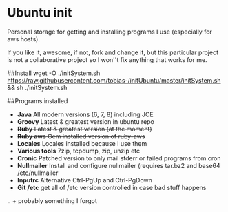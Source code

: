 # Ubuntu init

Personal storage for getting and installing programs I use (especially for
aws hosts).

If you like it, awesome, if not, fork and change it, but this
particular project is not a collaborative project so I won''t fix anything
that works for me.

##Install
wget -O ./initSystem.sh https://raw.githubusercontent.com/tobias-/initUbuntu/master/initSystem.sh && sh ./initSystem.sh

##Programs installed
* **Java** All modern versions (6, 7, 8) including JCE
* **Groovy** Latest & greatest version in ubuntu repo
* ~~**Ruby** Latest & greatest version (at the moment)~~
* ~~**Ruby aws** Gem installed version of ruby-aws~~
* **Locales** Locales installed because I use them
* **Various tools** 7zip, tcpdump, zip, unzip etc
* **Cronic** Patched version to only mail stderr or failed programs from cron
* **Nullmailer** Install and configure nullmailer (requires tar.bz2 and base64 /etc/nullmailer
* **Inputrc** Alternative Ctrl-PgUp and Ctrl-PgDown
* **Git /etc** get all of /etc version controlled in case bad stuff happens

.. + probably something I forgot
